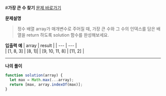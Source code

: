 #**가장 큰 수 찾기**
[문제 바로가기](https://school.programmers.co.kr/learn/courses/30/lessons/120899)

**문제설명**

> 정수 배열 array가 매개변수로 주어질 때, 가장 큰 수와 그 수의 인덱스를 담은 배열을 return 하도록 solution 함수를 완성해보세요.

**입출력 예**
| array | result |
| --- | --- |  
| [1, 8, 3] | [8, 1]|
| [9, 10, 11, 8] | [11, 2] |

---

**나의 풀이**

```javascript
function solution(array) {
  let max = Math.max(...array);
  return [max, array.indexOf(max)];
}
```
